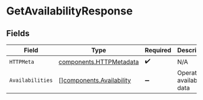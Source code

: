 # GetAvailabilityResponse


## Fields

| Field                                                                | Type                                                                 | Required                                                             | Description                                                          |
| -------------------------------------------------------------------- | -------------------------------------------------------------------- | -------------------------------------------------------------------- | -------------------------------------------------------------------- |
| `HTTPMeta`                                                           | [components.HTTPMetadata](../../models/components/httpmetadata.md)   | :heavy_check_mark:                                                   | N/A                                                                  |
| `Availabilities`                                                     | [][components.Availability](../../models/components/availability.md) | :heavy_minus_sign:                                                   | Operator availability data                                           |